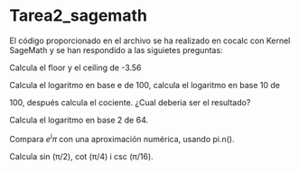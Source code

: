 # Tarea2_sagemath
El código proporcionado en el archivo se ha realizado en cocalc con Kernel SageMath y se han respondido a las siguietes preguntas:

Calcula el floor y el ceiling de -3.56

Calcula el logaritmo en base e de 100, calcula el logaritmo en base 10 de

100, después calcula el cociente. ¿Cual deberia ser el resultado?

Calcula el logaritmo en base 2 de 64.

Compara $e^iπ$ con una aproximación numérica, usando pi.n().

Calcula sin (π/2), cot (π/4) i csc (π/16).
